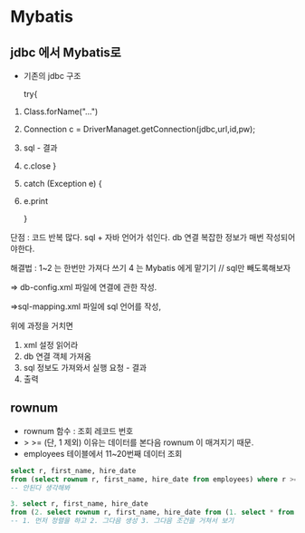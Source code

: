 # Mybatis



## jdbc 에서 Mybatis로

- 기존의 jdbc 구조

  try{ 

1. Class.forName("...")

2. Connection c = DriverManaget.getConnection(jdbc,url,id,pw);

3. sql - 결과

4. c.close }

5. catch (Exception e) {

6. e.print

   }



단점 : 코드 반복 많다. sql + 자바 언어가 섞인다. db 연결 복잡한 정보가 매번 작성되어야한다.

해결법 : 1~2 는 한번만 가져다 쓰기 4 는 Mybatis 에게 맡기기 // sql만 빼도록해보자

=> db-config.xml 파일에 연결에 관한 작성.

=>sql-mapping.xml 파일에 sql 언어를 작성,



위에 과정을 거치면

1. xml 설정 읽어라
2. db 연결 객체 가져옴
3. sql 정보도 가져와서 실행 요청 - 결과
4. 출력







## rownum

- rownum 함수 : 조회 레코드 번호
- \> \>= (단, 1 제외) 이유는 데이터를 본다음 rownum 이 매겨지기 때문.
- employees 테이블에서 11~20번째 데이터 조회

```sql
select r, first_name, hire_date
from (select rownum r, first_name, hire_date from employees) where r >= 11 and r <=20;
-- 안된다 생각해봐

3. select r, first_name, hire_date
from (2. select rownum r, first_name, hire_date from (1. select * from employees order by hire_date desc)) where r >= 11 and r <=20
-- 1. 먼저 정렬을 하고 2. 그다음 생성 3. 그다음 조건을 거쳐서 보기
```

